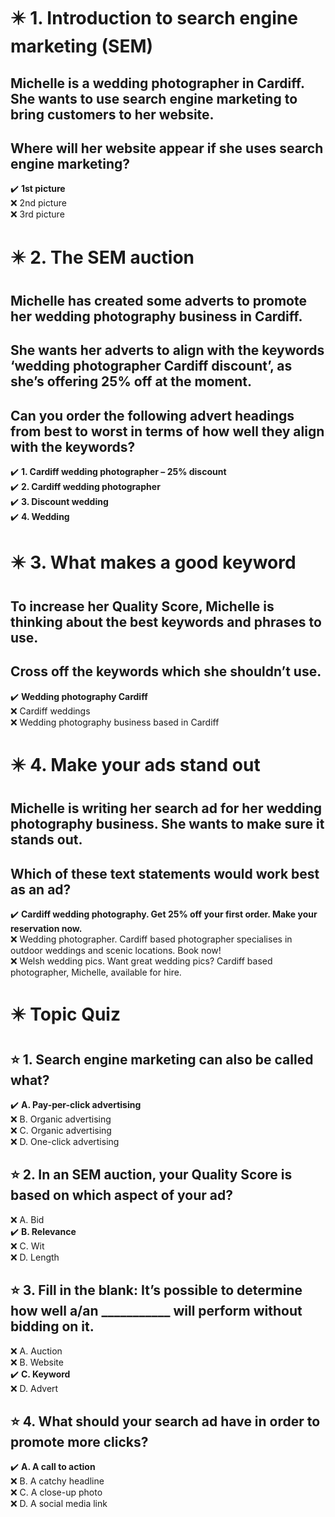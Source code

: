 # :eight_pointed_black_star: 1. Introduction to search engine marketing (SEM)

## Michelle is a wedding photographer in Cardiff. She wants to use search engine marketing to bring customers to her website.

## Where will her website appear if she uses search engine marketing?

:heavy_check_mark: **1st picture**\
:x: 2nd picture\
:x: 3rd picture

# :eight_pointed_black_star: 2. The SEM auction

## Michelle has created some adverts to promote her wedding photography business in Cardiff.

## She wants her adverts to align with the keywords ‘wedding photographer Cardiff discount’, as she’s offering 25% off at the moment.

## Can you order the following advert headings from best to worst in terms of how well they align with the keywords?

:heavy_check_mark: **1. Cardiff wedding photographer – 25% discount**\
:heavy_check_mark: **2. Cardiff wedding photographer**\
:heavy_check_mark: **3. Discount wedding**\
:heavy_check_mark: **4. Wedding**

# :eight_pointed_black_star: 3. What makes a good keyword

## To increase her Quality Score, Michelle is thinking about the best keywords and phrases to use.

## Cross off the keywords which she shouldn’t use.

:heavy_check_mark: **Wedding photography Cardiff**\
:x: Cardiff weddings\
:x: Wedding photography business based in Cardiff

# :eight_pointed_black_star: 4. Make your ads stand out

## Michelle is writing her search ad for her wedding photography business. She wants to make sure it stands out.

## Which of these text statements would work best as an ad?

:heavy_check_mark: **Cardiff wedding photography. Get 25% off your first order. Make your reservation now.**\
:x: Wedding photographer. Cardiff based photographer specialises in outdoor weddings and scenic locations. Book now!\
:x: Welsh wedding pics. Want great wedding pics? Cardiff based photographer, Michelle, available for hire.

# :eight_pointed_black_star: Topic Quiz

## :star: 1. Search engine marketing can also be called what?

:heavy_check_mark: **A. Pay-per-click advertising**\
:x: B. Organic advertising\
:x: C. Organic advertising\
:x: D. One-click advertising

## :star: 2. In an SEM auction, your Quality Score is based on which aspect of your ad?

:x: A. Bid\
:heavy_check_mark: **B. Relevance**\
:x: C. Wit\
:x: D. Length

## :star: 3. Fill in the blank: It’s possible to determine how well a/an ___________ will perform without bidding on it.

:x: A. Auction\
:x: B. Website\
:heavy_check_mark: **C. Keyword**\
:x: D. Advert

## :star: 4. What should your search ad have in order to promote more clicks?

:heavy_check_mark: **A. A call to action**\
:x: B. A catchy headline\
:x: C. A close-up photo\
:x: D. A social media link